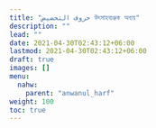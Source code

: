 ```yaml
---
title: "حروف التحضيض উৎসাহব্যঞ্জক অব্যয়"
description: ""
lead: ""
date: 2021-04-30T02:43:12+06:00
lastmod: 2021-04-30T02:43:12+06:00
draft: true
images: []
menu: 
  nahw:
    parent: "anwanul_harf"
weight: 100
toc: true
---
```



